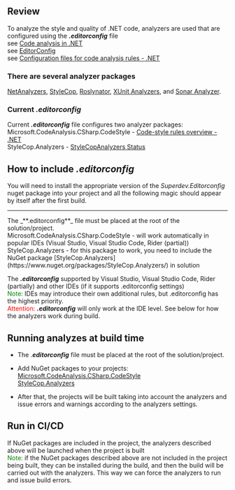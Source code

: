 ## Review

To analyze the style and quality of .NET code, analyzers are used that are configured using the _**.editorconfig**_ file
<br />see [Code analysis in .NET](https://docs.microsoft.com/en-us/dotnet/fundamentals/code-analysis/overview)
<br />see [EditorConfig](https://editorconfig.org/)
<br />see [Configuration files for code analysis rules - .NET](https://docs.microsoft.com/en-us/dotnet/fundamentals/code-analysis/configuration-files)

### There are several analyzer packages

[NetAnalyzers](https://docs.microsoft.com/en-us/visualstudio/code-quality/roslyn-analyzers-overview?view=vs-2022), [StyleCop](https://www.nuget.org/packages/StyleCop.Analyzers/), [Roslynator](https://www.nuget.org/packages/Roslynator.Analyzers/), [XUnit Analyzers](https://www.nuget.org/packages/xunit.analyzers/), and [Sonar Analyzer](https://www.nuget.org/packages/SonarAnalyzer.CSharp/).

### Current _.editorconfig_

Current _**.editorconfig**_ file configures two analyzer packages:
<br />Microsoft.CodeAnalysis.CSharp.CodeStyle - [Code-style rules overview - .NET](https://docs.microsoft.com/en-us/dotnet/fundamentals/code-analysis/style-rules/)
<br />StyleCop.Analyzers - [StyleCopAnalyzers Status](https://dotnetanalyzers.github.io/StyleCopAnalyzers)

## How to include _.editorconfig_

You will need to install the appropriate version of the _Superdev.Editorconfig_ nuget package into your project and all the following magic should appear by itself after the first build.
<hr />
The _**.editorconfig**_ file must be placed at the root of the solution/project.
<br />Microsoft.CodeAnalysis.CSharp.CodeStyle - will work automatically in popular IDEs (Visual Studio, Visual Studio Code, Rider (partial))
<br />StyleCop.Analyzers - for this package to work, you need to include the NuGet package [StyleCop.Analyzers](https://www.nuget.org/packages/StyleCop.Analyzers/) in solution

The _**.editorconfig**_ supported by Visual Studio, Visual Studio Code, Rider (partially) and other IDEs (if it supports .editorconfig settings)
<br /><span style="color:green">Note:</span> IDEs may introduce their own additional rules, but .editorconfig has the highest priority.
<br /><span style="color:red">Attention:</span> _**.editorconfig**_  will only work at the IDE level. See below for how the analyzers work during build.

## Running analyzes at build time

* The ._**editorconfig**_ file must be placed at the root of the solution/project.
* Add NuGet packages to your projects:
  <br />[Microsoft.CodeAnalysis.CSharp.CodeStyle](https://www.nuget.org/packages/Microsoft.CodeAnalysis.CSharp.CodeStyle/)
  <br />[StyleCop.Analyzers](https://www.nuget.org/packages/StyleCop.Analyzers/)

* After that, the projects will be built taking into account the analyzers and issue errors and warnings according to the analyzers settings.

## Run in CI/CD

If NuGet packages are included in the project, the analyzers described above will be launched when the project is built
<br /><span style="color:green">Note:</span> if the NuGet packages described above are not included in the project being built, they can be installed during the build, and then the build will be carried out with the analyzers. This way we can force the analyzers to run and issue build errors.


